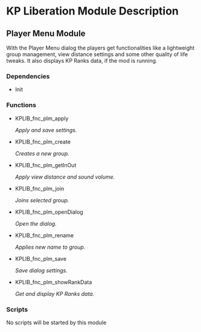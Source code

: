 # KP Liberation Module Description

## Player Menu Module
With the Player Menu dialog the players get functionalities like a lightweight group management, view distance settings and some other quality of life tweaks.
It also displays KP Ranks data, if the mod is running.

### Dependencies
* Init

### Functions
* KPLIB_fnc_plm_apply

  *Apply and save settings.*

* KPLIB_fnc_plm_create

  *Creates a new group.*

* KPLIB_fnc_plm_getInOut

  *Apply view distance and sound volume.*

* KPLIB_fnc_plm_join

  *Joins selected group.*

* KPLIB_fnc_plm_openDialog

  *Open the dialog.*

* KPLIB_fnc_plm_rename

  *Applies new name to group.*

* KPLIB_fnc_plm_save

  *Save dialog settings.*

* KPLIB_fnc_plm_showRankData

  *Get and display KP Ranks data.*

### Scripts
No scripts will be started by this module
